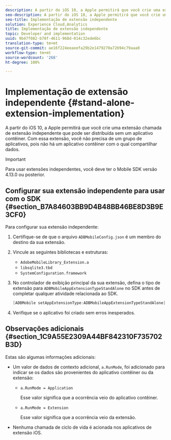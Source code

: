 ```yaml
---
description: A partir do iOS 10, a Apple permitirá que você crie uma extensão chamada de extensão independente que pode ser distribuída sem um aplicativo contêiner. Com essa extensão, você não precisa de um grupo de aplicativos, pois não há um aplicativo contêiner com o qual compartilhar dados.
seo-description: A partir do iOS 10, a Apple permitirá que você crie uma extensão chamada de extensão independente que pode ser distribuída sem um aplicativo contêiner. Com essa extensão, você não precisa de um grupo de aplicativos, pois não há um aplicativo contêiner com o qual compartilhar dados.
seo-title: Implementação de extensão independente
solution: Experience Cloud,Analytics
title: Implementação de extensão independente
topic: Developer and implementation
uuid: 9b47f082-b78f-4611-968d-014c32ede6bc
translation-type: tm+mt
source-git-commit: ae16f224eeaeefa29b2e1479270a72694c79aaa0
workflow-type: tm+mt
source-wordcount: '268'
ht-degree: 100%

---
```



# Implementação de extensão independente {#stand-alone-extension-implementation}

A partir do iOS 10, a Apple permitirá que você crie uma extensão chamada de extensão independente que pode ser distribuída sem um aplicativo contêiner. Com essa extensão, você não precisa de um grupo de aplicativos, pois não há um aplicativo contêiner com o qual compartilhar dados.

>[!IMPORTANT]
>
>Para usar extensões independentes, você deve ter o Mobile SDK versão 4.13.0 ou posterior.

## Configurar sua extensão independente para usar com o SDK {#section_B7A84603BB9D4B48BB46BE8D3B9E3CF0}

Para configurar sua extensão independente:

1. Certifique-se de que o arquivo `ADBMobileConfig.json` é um membro do destino da sua extensão.
1. Vincule as seguintes bibliotecas e estruturas:

   * `AdobeMobileLibrary_Extension.a`
   * `libsqlite3.tbd`
   * `SystemConfiguration.framework`

1. No controlador de exibição principal da sua extensão, defina o tipo de extensão para `ADBMobileAppExtensionTypeStandAlone` no SDK antes de completar qualquer atividade relacionada ao SDK.

   ```objective-c
   [ADBMobile setAppExtensionType:ADBMobileAppExtensionTypeStandAlone];
   ```

1. Verifique se o aplicativo foi criado sem erros inesperados.

## Observações adicionais {#section_1C9A55E2309A44BF842310F735702B3D}

Estas são algumas informações adicionais:

* Um valor de dados de contexto adicional, `a.RunMode`, foi adicionado para indicar se os dados são provenientes do aplicativo contêiner ou da extensão:

   * `a.RunMode = Application`

      Esse valor significa que a ocorrência veio do aplicativo contêiner.
   * `a.RunMode = Extension`

      Esse valor significa que a ocorrência veio da extensão.

* Nenhuma chamada de ciclo de vida é acionada nos aplicativos de extensão iOS.

